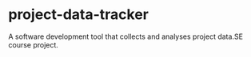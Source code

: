 # project-data-tracker
A software development tool that collects and analyses project data.SE course project.
